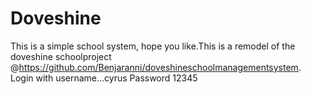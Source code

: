 # Doveshine
This is a simple school system, hope you like.This is a remodel of the doveshine schoolproject @https://github.com/Benjaranni/doveshineschoolmanagementsystem.
Login with username...cyrus
Password 12345
